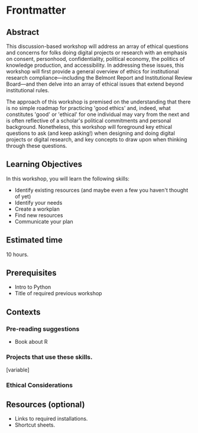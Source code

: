 # Frontmatter
 
## Abstract

This discussion-based workshop will address an array of ethical questions and concerns for folks doing digital projects or research with an emphasis on consent, personhood, confidentiality, political economy, the politics of knowledge production, and accessibility. In addressing these issues, this workshop will first provide a general overview of ethics for institutional research compliance—including the Belmont Report and Institutional Review Board—and then delve into an array of ethical issues that extend beyond institutional rules.

The approach of this workshop is premised on the understanding that there is no simple roadmap for practicing 'good ethics' and, indeed, what constitutes 'good' or 'ethical' for one individual may vary from the next and is often reflective of a scholar's political commitments and personal background. Nonetheless, this workshop will foreground key ethical questions to ask (and keep asking!) when designing and doing digital projects or digital research, and key concepts to draw upon when thinking through these questions.

## Learning Objectives

In this workshop, you will learn the following skills:
- Identify existing resources (and maybe even a few you haven't thought of yet)
- Identify your needs
- Create a workplan 
- Find new resources
- Communicate your plan

## Estimated time

10 hours.

## Prerequisites

- Intro to Python
- Title of required previous workshop

## Contexts

### Pre-reading suggestions
- Book about R

### Projects that use these skills. 

[variable]

### Ethical Considerations

## Resources (optional)

- Links to required installations.
- Shortcut sheets.
